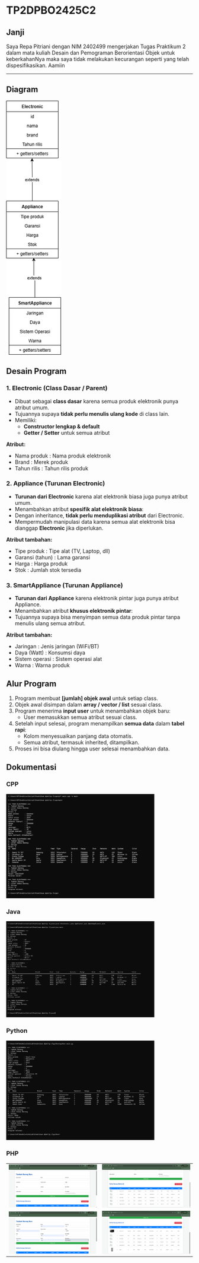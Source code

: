# TP2DPBO2425C2

## Janji
Saya Repa Pitriani dengan NIM 2402499 mengerjakan Tugas Praktikum 2 dalam mata kuliah Desain
dan Pemograman Berorientasi Objek untuk keberkahanNya maka saya tidak melakukan kecurangan 
seperti yang telah dispesifikasikan. Aamiin

---

## Diagram
![](cpp/Dokumentasi/tp2.drawio%20(1).png)

## Desain Program
### 1. Electronic (Class Dasar / Parent)
- Dibuat sebagai **class dasar** karena semua produk elektronik punya atribut umum.  
- Tujuannya supaya **tidak perlu menulis ulang kode** di class lain.  
- Memiliki:  
  - **Constructor lengkap & default**  
  - **Getter / Setter** untuk semua atribut   

**Atribut:**  
- Nama produk      : Nama produk elektronik  
- Brand            : Merek produk  
- Tahun rilis      : Tahun rilis produk  

### 2. Appliance (Turunan Electronic)
- **Turunan dari Electronic** karena alat elektronik biasa juga punya atribut umum.  
- Menambahkan atribut **spesifik alat elektronik biasa**:  
- Dengan inheritance, **tidak perlu menduplikasi atribut** dari Electronic.  
- Mempermudah manipulasi data karena semua alat elektronik bisa dianggap **Electronic** jika diperlukan.  

**Atribut tambahan:**  
- Tipe produk      : Tipe alat (TV, Laptop, dll)  
- Garansi (tahun)  : Lama garansi  
- Harga            : Harga produk  
- Stok             : Jumlah stok tersedia  

### 3. SmartAppliance (Turunan Appliance)
- **Turunan dari Appliance** karena elektronik pintar juga punya atribut Appliance.  
- Menambahkan atribut **khusus elektronik pintar**:  
- Tujuannya supaya bisa menyimpan semua data produk pintar tanpa menulis ulang semua atribut.  

**Atribut tambahan:**  
- Jaringan         : Jenis jaringan (WiFi/BT)  
- Daya (Watt)      : Konsumsi daya  
- Sistem operasi   : Sistem operasi alat  
- Warna            : Warna produk  


## Alur Program
1. Program membuat **[jumlah] objek awal** untuk setiap class.  
2. Objek awal disimpan dalam **array / vector / list** sesuai class.  
3. Program menerima **input user** untuk menambahkan objek baru:  
   - User memasukkan semua atribut sesuai class.  
4. Setelah input selesai, program menampilkan **semua data** dalam **tabel rapi**:  
   - Kolom menyesuaikan panjang data otomatis.  
   - Semua atribut, termasuk inherited, ditampilkan.  
5. Proses ini bisa diulang hingga user selesai menambahkan data.  


## Dokumentasi
### CPP
<img src="cpp/Dokumentasi/Screenshot%202025-09-24%20222450.png" width="400">

### Java
<img src="java/Dokumentasi/Screenshot%202025-09-24%20222723.png" width="400">

### Python
<img src="python/Dokumentasi/Screenshot%202025-09-24%20222855.png" width="400">

### PHP
<table>
<tr>
<td><img src="php/Dokumentasi/Screenshot%202025-09-24%20230616.png" width="300"></td>
<td><img src="php/Dokumentasi/Screenshot%202025-09-24%20231802.png" width="300"></td>
</tr>
<tr>
<td><img src="php/Dokumentasi/Screenshot%202025-09-24%20232049.png" width="300"></td>
<td><img src="php/Dokumentasi/Screenshot%202025-09-24%20232101.png" width="300"></td>
</tr>
</table>

